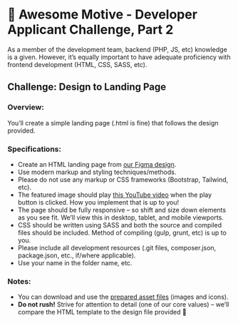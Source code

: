 # 🧩 Awesome Motive - Developer Applicant Challenge, Part 2

As a member of the development team, backend (PHP, JS, etc) knowledge is a given. However, it’s equally important to have adequate proficiency with frontend development (HTML, CSS, SASS, etc).

## Challenge: Design to Landing Page

### Overview:

You’ll create a simple landing page (.html is fine) that follows the design provided.

### Specifications:

- Create an HTML landing page from [our Figma design](https://www.figma.com/file/xMcM9KKzzdQY6wyA3VIdBh/WPForms---Developer-Build-Test?node-id=0%3A1).
- Use modern markup and styling techniques/methods.
- Please do not use any markup or CSS frameworks (Bootstrap, Tailwind, etc).
- The featured image should play [this YouTube video](https://www.youtube.com/watch?v=mUGYPlAgJPw) when the play button is clicked. How you implement that is up to you!
- The page should be fully responsive – so shift and size down elements as you see fit. We’ll view this in desktop, tablet, and mobile viewports.
- CSS should be written using SASS and both the source and compiled files should be included. Method of compiling (gulp, grunt, etc) is up to you.
- Please include all development resources (.git files, composer.json, package.json, etc., if/where applicable).
- Use your name in the folder name, etc.

### Notes:
- You can download and use the [prepared asset files](https://a.supportally.com/DB6zBm) (images and icons).
- **Do not rush!** Strive for attention to detail (one of our core values) – we’ll compare the HTML template to the design file provided 🙂